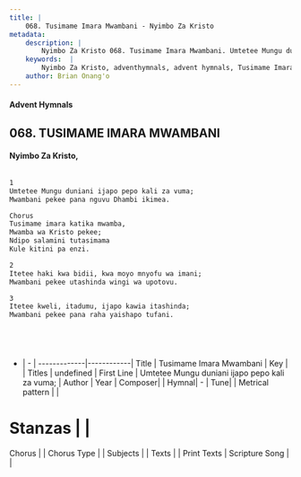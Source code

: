 ```yaml
---
title: |
    068. Tusimame Imara Mwambani - Nyimbo Za Kristo
metadata:
    description: |
        Nyimbo Za Kristo 068. Tusimame Imara Mwambani. Umtetee Mungu duniani ijapo pepo kali za vuma; Mwambani pekee pana nguvu Dhambi ikimea.  Chorus Tusimame imara katika mwamba, Mwamba wa Kristo pekee; Ndipo salamini tutasimama Kule kitini pa enzi.  
    keywords:  |
        Nyimbo Za Kristo, adventhymnals, advent hymnals, Tusimame Imara Mwambani, Umtetee Mungu duniani ijapo pepo kali za vuma;. 
    author: Brian Onang'o
---
```


#### Advent Hymnals
## 068. TUSIMAME IMARA MWAMBANI
####  Nyimbo Za Kristo,

```txt

1
Umtetee Mungu duniani ijapo pepo kali za vuma;
Mwambani pekee pana nguvu Dhambi ikimea.

Chorus
Tusimame imara katika mwamba,
Mwamba wa Kristo pekee;
Ndipo salamini tutasimama
Kule kitini pa enzi.

2
Itetee haki kwa bidii, kwa moyo mnyofu wa imani;
Mwambani pekee utashinda wingi wa upotovu.

3
Itetee kweli, itadumu, ijapo kawia itashinda;
Mwambani pekee pana raha yaishapo tufani.






```

- |   -  |
-------------|------------|
Title | Tusimame Imara Mwambani |
Key |  |
Titles | undefined |
First Line | Umtetee Mungu duniani ijapo pepo kali za vuma; |
Author | 
Year | 
Composer| |
Hymnal|  - |
Tune|  |
Metrical pattern | |
# Stanzas |  |
Chorus |  |
Chorus Type |  |
Subjects | |
Texts |  |
Print Texts | 
Scripture Song |  |
    
